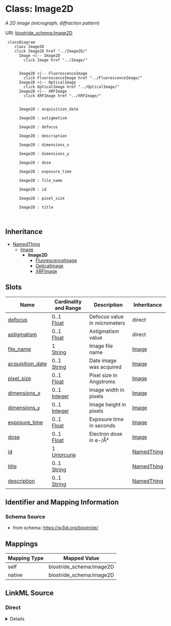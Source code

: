 

# Class: Image2D 


_A 2D image (micrograph, diffraction pattern)_





URI: [biostride_schema:Image2D](https://w3id.org/biostride/schema/Image2D)





```mermaid
 classDiagram
    class Image2D
    click Image2D href "../Image2D/"
      Image <|-- Image2D
        click Image href "../Image/"
      

      Image2D <|-- FluorescenceImage
        click FluorescenceImage href "../FluorescenceImage/"
      Image2D <|-- OpticalImage
        click OpticalImage href "../OpticalImage/"
      Image2D <|-- XRFImage
        click XRFImage href "../XRFImage/"
      

      Image2D : acquisition_date
        
      Image2D : astigmatism
        
      Image2D : defocus
        
      Image2D : description
        
      Image2D : dimensions_x
        
      Image2D : dimensions_y
        
      Image2D : dose
        
      Image2D : exposure_time
        
      Image2D : file_name
        
      Image2D : id
        
      Image2D : pixel_size
        
      Image2D : title
        
      
```





## Inheritance
* [NamedThing](NamedThing.md)
    * [Image](Image.md)
        * **Image2D**
            * [FluorescenceImage](FluorescenceImage.md)
            * [OpticalImage](OpticalImage.md)
            * [XRFImage](XRFImage.md)



## Slots

| Name | Cardinality and Range | Description | Inheritance |
| ---  | --- | --- | --- |
| [defocus](defocus.md) | 0..1 <br/> [Float](Float.md) | Defocus value in micrometers | direct |
| [astigmatism](astigmatism.md) | 0..1 <br/> [Float](Float.md) | Astigmatism value | direct |
| [file_name](file_name.md) | 1 <br/> [String](String.md) | Image file name | [Image](Image.md) |
| [acquisition_date](acquisition_date.md) | 0..1 <br/> [String](String.md) | Date image was acquired | [Image](Image.md) |
| [pixel_size](pixel_size.md) | 0..1 <br/> [Float](Float.md) | Pixel size in Angstroms | [Image](Image.md) |
| [dimensions_x](dimensions_x.md) | 0..1 <br/> [Integer](Integer.md) | Image width in pixels | [Image](Image.md) |
| [dimensions_y](dimensions_y.md) | 0..1 <br/> [Integer](Integer.md) | Image height in pixels | [Image](Image.md) |
| [exposure_time](exposure_time.md) | 0..1 <br/> [Float](Float.md) | Exposure time in seconds | [Image](Image.md) |
| [dose](dose.md) | 0..1 <br/> [Float](Float.md) | Electron dose in e-/Å² | [Image](Image.md) |
| [id](id.md) | 1 <br/> [Uriorcurie](Uriorcurie.md) |  | [NamedThing](NamedThing.md) |
| [title](title.md) | 0..1 <br/> [String](String.md) |  | [NamedThing](NamedThing.md) |
| [description](description.md) | 0..1 <br/> [String](String.md) |  | [NamedThing](NamedThing.md) |










## Identifier and Mapping Information






### Schema Source


* from schema: https://w3id.org/biostride/




## Mappings

| Mapping Type | Mapped Value |
| ---  | ---  |
| self | biostride_schema:Image2D |
| native | biostride_schema:Image2D |






## LinkML Source

<!-- TODO: investigate https://stackoverflow.com/questions/37606292/how-to-create-tabbed-code-blocks-in-mkdocs-or-sphinx -->

### Direct

<details>
```yaml
name: Image2D
description: A 2D image (micrograph, diffraction pattern)
from_schema: https://w3id.org/biostride/
is_a: Image
attributes:
  defocus:
    name: defocus
    description: Defocus value in micrometers
    from_schema: https://w3id.org/biostride/
    rank: 1000
    domain_of:
    - Image2D
    range: float
  astigmatism:
    name: astigmatism
    description: Astigmatism value
    from_schema: https://w3id.org/biostride/
    rank: 1000
    domain_of:
    - Image2D
    range: float

```
</details>

### Induced

<details>
```yaml
name: Image2D
description: A 2D image (micrograph, diffraction pattern)
from_schema: https://w3id.org/biostride/
is_a: Image
attributes:
  defocus:
    name: defocus
    description: Defocus value in micrometers
    from_schema: https://w3id.org/biostride/
    rank: 1000
    alias: defocus
    owner: Image2D
    domain_of:
    - Image2D
    range: float
  astigmatism:
    name: astigmatism
    description: Astigmatism value
    from_schema: https://w3id.org/biostride/
    rank: 1000
    alias: astigmatism
    owner: Image2D
    domain_of:
    - Image2D
    range: float
  file_name:
    name: file_name
    description: Image file name
    from_schema: https://w3id.org/biostride/
    alias: file_name
    owner: Image2D
    domain_of:
    - DataFile
    - Image
    range: string
    required: true
  acquisition_date:
    name: acquisition_date
    description: Date image was acquired
    from_schema: https://w3id.org/biostride/
    rank: 1000
    alias: acquisition_date
    owner: Image2D
    domain_of:
    - Image
    range: string
  pixel_size:
    name: pixel_size
    description: Pixel size in Angstroms
    from_schema: https://w3id.org/biostride/
    rank: 1000
    alias: pixel_size
    owner: Image2D
    domain_of:
    - Image
    range: float
  dimensions_x:
    name: dimensions_x
    description: Image width in pixels
    from_schema: https://w3id.org/biostride/
    rank: 1000
    alias: dimensions_x
    owner: Image2D
    domain_of:
    - Image
    range: integer
  dimensions_y:
    name: dimensions_y
    description: Image height in pixels
    from_schema: https://w3id.org/biostride/
    rank: 1000
    alias: dimensions_y
    owner: Image2D
    domain_of:
    - Image
    range: integer
  exposure_time:
    name: exposure_time
    description: Exposure time in seconds
    from_schema: https://w3id.org/biostride/
    rank: 1000
    alias: exposure_time
    owner: Image2D
    domain_of:
    - Image
    range: float
  dose:
    name: dose
    description: Electron dose in e-/Å²
    from_schema: https://w3id.org/biostride/
    rank: 1000
    alias: dose
    owner: Image2D
    domain_of:
    - Image
    range: float
  id:
    name: id
    from_schema: https://w3id.org/biostride/
    rank: 1000
    identifier: true
    alias: id
    owner: Image2D
    domain_of:
    - NamedThing
    - OntologyTerm
    range: uriorcurie
    required: true
  title:
    name: title
    from_schema: https://w3id.org/biostride/
    rank: 1000
    slot_uri: dcterms:title
    alias: title
    owner: Image2D
    domain_of:
    - NamedThing
    range: string
  description:
    name: description
    from_schema: https://w3id.org/biostride/
    rank: 1000
    alias: description
    owner: Image2D
    domain_of:
    - NamedThing
    range: string

```
</details>
